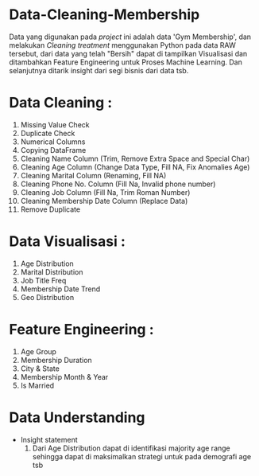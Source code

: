 # Data-Cleaning-Membership

Data yang digunakan pada _project_ ini adalah data 'Gym Membership', dan melakukan _Cleaning treatment_ menggunakan Python pada data RAW tersebut,
dari data yang telah "Bersih" dapat di tampilkan Visualisasi dan ditambahkan Feature Engineering untuk Proses Machine Learning.
Dan selanjutnya ditarik insight dari segi bisnis dari data tsb.

# Data Cleaning : 
1. Missing Value Check
2. Duplicate Check
3. Numerical Columns
4. Copying DataFrame
5. Cleaning Name Column (Trim, Remove Extra Space and Special Char)
6. Cleaning Age Column (Change Data Type, Fill NA, Fix Anomalies Age)
7. Cleaning Marital Column (Renaming, Fill NA)
8. Cleaning Phone No. Column (Fill Na, Invalid phone number)
9. Cleaning Job Column (Fill Na, Trim Roman Number)
10. Cleaning Membership Date Column (Replace Data)
11. Remove Duplicate

# Data Visualisasi : 
1. Age Distribution
2. Marital Distribution
3. Job Title Freq
4. Membership Date Trend
5. Geo Distribution

# Feature Engineering :
1. Age Group
2. Membership Duration
3. City & State
4. Membership Month & Year
5. Is Married


# Data Understanding
- Insight statement
  1.  Dari Age Distribution dapat di identifikasi majority age range sehingga dapat di maksimalkan strategi untuk pada demografi age tsb 
